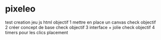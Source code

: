 # pixeleo
test creation jeu js html
objectif 1 mettre en place un canvas check
objectif 2 créer concept de base check
objectif 3 interface + jolie check
objectif 4 timers pour les clics placement
